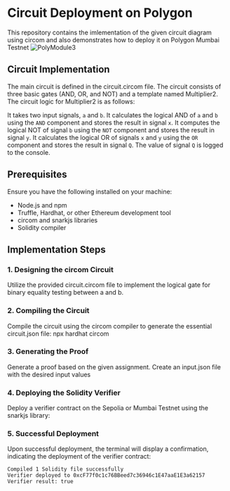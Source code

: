 # Circuit Deployment on Polygon
This repository contains the imlementation of the given circuit diagram using circom and also demonstrates 
how to deploy it on Polygon Mumbai Testnet
![PolyModule3](https://authoring.metacrafters.io/assets/cms/Assessment_b05f6ed658.png?updated_at=2023-02-24T00:00:37.278Z)

## Circuit Implementation

The main circuit is defined in the circuit.circom file. The circuit consists of three basic gates (AND, OR, and NOT) and a template named Multiplier2. The circuit logic for Multiplier2 is as follows:

It takes two input signals, `a` and `b`.
It calculates the logical AND of `a` and `b` using the `AND` component and stores the result in signal `x`.
It computes the logical NOT of signal `b` using the `NOT` component and stores the result in signal `y`.
It calculates the logical OR of signals `x` and `y` using the `OR` component and stores the result in signal `Q`.
The value of signal `Q` is logged to the console.

## Prerequisites

Ensure you have the following installed on your machine:
- Node.js and npm
- Truffle, Hardhat, or other Ethereum development tool
- circom and snarkjs libraries
- Solidity compiler

## Implementation Steps
### 1. Designing the circom Circuit
Utilize the provided circuit.circom file to implement the logical gate for binary equality testing between a and b.

### 2. Compiling the Circuit
Compile the circuit using the circom compiler to generate the essential circuit.json file:
npx hardhat circom

### 3. Generating the Proof
Generate a proof based on the given assignment. Create an input.json file with the desired input values

### 4. Deploying the Solidity Verifier
Deploy a verifier contract on the Sepolia or Mumbai Testnet using the snarkjs library:

### 5. Successful Deployment
Upon successful deployment, the terminal will display a confirmation, indicating the deployment of the verifier contract:
```
Compiled 1 Solidity file successfully
Verifier deployed to 0xcF77f0c1c76BBeed7c36946c1E47aaE1E3a62157
Verifier result: true
```
